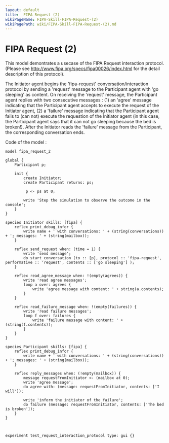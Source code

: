 ```yaml
---
layout: default
title:  FIPA Request (2)
wikiPageName: FIPA-Skill-FIPA-Request-(2)
wikiPagePath: wiki/FIPA-Skill-FIPA-Request-(2).md
---
```


[//]: # (keyword|skill_fipa)
[//]: # (keyword|type_message)
[//]: # (keyword|concept_fipa)
# FIPA Request (2)


This model demontrates a usecase of the FIPA Request interaction protocol. (Please see http://www.fipa.org/specs/fipa00026/index.html for the detail description of this protocol).

The Initiator agent begins the 'fipa-request' conversation/interaction protocol by sending a 'request' message to the Participant agent with 'go sleeping' as content.
On receiving the 'request' message, the Participant agent replies with two consecutive messages : 
(1) an 'agree' message indicating that the Participant agent accepts to execute the request of the Initiator agent, 
(2) a 'failure' message indicating that the Participant agent fails to (can not) execute the requestion of the Initiator agent (in this case, the Participant agent says that it can not go sleeping because the bed is broken!).
After the Initiator reads the 'failure' message from the Participant, the corresponding conversation ends.


Code of the model : 

```
model fipa_request_2

global {
	Participant p;
	
	init {
		create Initiator;
		create Participant returns: ps;
		
		 p <- ps at 0;
		
		write 'Step the simulation to observe the outcome in the console';
	}
}

species Initiator skills: [fipa] {
	reflex print_debug_infor {
		write name + ' with conversations: ' + (string(conversations)) + '; messages: ' + (string(mailbox));
	}
	
	reflex send_request when: (time = 1) {
		write 'send message';
		do start_conversation (to :: [p], protocol :: 'fipa-request', performative :: 'request', contents :: ['go sleeping'] );
	}
	
	reflex read_agree_message when: !(empty(agrees)) {
		write 'read agree messages';
		loop a over: agrees {
			write 'agree message with content: ' + string(a.contents);
		}
	}
	
	reflex read_failure_message when: !(empty(failures)) {
		write 'read failure messages';
		loop f over: failures {
			write 'failure message with content: ' + (string(f.contents));
		}
	}
}

species Participant skills: [fipa] {
	reflex print_debug_infor {
		write name + ' with conversations: ' + (string(conversations)) + '; messages: ' + (string(mailbox));
	}

	reflex reply_messages when: (!empty(mailbox)) {
		message requestFromInitiator <- (mailbox at 0);
		write 'agree message';
		do agree with: (message: requestFromInitiator, contents: ['I will']);
		
		write 'inform the initiator of the failure';
		do failure (message: requestFromInitiator, contents: ['The bed is broken']);
	}
}



experiment test_request_interaction_protocol type: gui {}
```
